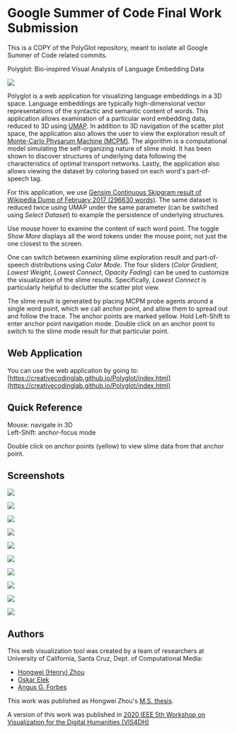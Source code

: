 # Google Summer of Code Final Work Submission

This is a COPY of the PolyGlot repository, meant to isolate all Google Summer of Code related commits.

Polyglot: Bio-inspired Visual Analysis of Language Embedding Data

[![](image/1_tool_overview.PNG)](image/1_tool_overview.PNG)


Polyglot is a web application for visualizing language embeddings in a 3D space. Language embeddings are typically high-dimensional vector representations of the syntactic and semantic content of words. This application allows examination of a particular word embedding data, reduced to 3D using [UMAP](https://arxiv.org/abs/1802.03426). In addition to 3D navigation of the scatter plot space, the application also allows the user to view the exploration result of [Monte-Carlo Physarum Machine (MCPM)](https://arxiv.org/abs/2009.02459). The algorithm is a computational model simulating the self-organizing nature of slime mold. It has been shown to discover structures of underlying data following the characteristics of optimal transport networks. Lastly, the application also allows viewing the dataset by coloring based on each word's part-of-speech tag.

For this application, we use [Gensim Continuous Skipgram result of Wikipedia Dump of February 2017 (296630 words)](http://vectors.nlpl.eu/repository/). The same dataset is reduced twice using UMAP under the same parameter (can be switched using _Select Dataset_) to example the persistence of underlying structures. 

Use mouse hover to examine the content of each word point. The toggle _Show More_ displays all the word tokens under the mouse point, not just the one closest to the screen.

One can switch between examining slime exploration result and part-of-speech distributions using _Color Mode_. The four sliders (_Color Gradient_, _Lowest Weight_, _Lowest Connect_, _Opacity Fading_) can be used to customize the visualization of the slime results. Specifically, _Lowest Connect_ is particularly helpful to declutter the scatter plot view.

The slime result is generated by placing MCPM probe agents around a single word point, which we call anchor point, and allow them to spread out and follow the trace. The anchor points are marked yellow. Hold Left-Shift to enter anchor point navigation mode. Double click on an anchor point to switch to the slime mode result for that particular point.

## Web Application

You can use the web application by going to: [https://creativecodinglab.github.io/Polyglot/index.html](https://creativecodinglab.github.io/Polyglot/index.html) 


## Quick Reference<br/>
Mouse: navigate in 3D <br/>
Left-Shift: anchor-focus mode<br/>

Double click on anchor points (yellow) to view slime data from that anchor point.


## Screenshots


[![](image/2_tool_hover.png)](image/2_tool_hover.png)

[![](image/3_tool_pos.png)](image/3_tool_pos.png)

[![](image/4_shift_anchor.png)](image/4_shift_anchor.png)

[![](image/5_lowest_conn.png)](image/5_lowest_conn.png)

[![](image/6_combined.png)](image/6_combined.png)

[![](image/8_onevstwomix_inverse.png)](image/8_onevstwomix_inverse.png)

[![](image/10_proper-noun.png)](image/10_proper-noun.png)

[![](image/11_onevstwo_total.png)](image/11_onevstwo_total.png)

[![](image/global-1-demo.png)](image/global-1-demo.png)

[![](image/global-together-more.png)](image/global-together-more.png)


## Authors

This web visualization tool was created by a team of researchers at University of California, Santa Cruz, Dept. of Computational Media:

- [Hongwei (Henry) Zhou](https://normand-1024.github.io/)
- [Oskar Elek](https://elek.pub/)
- [Angus G. Forbes](https://creativecoding.soe.ucsc.edu/angus/)

This work was published as Hongwei Zhou's [M.S. thesis](https://escholarship.org/uc/item/6zj1r9ch#main).

A version of this work was published in [2020 IEEE 5th Workshop on Visualization for the Digital Humanities (VIS4DH)](https://www.computer.org/csdl/proceedings-article/vis4dh/2020/915300a007/1pZ0Xs0EEqk)

